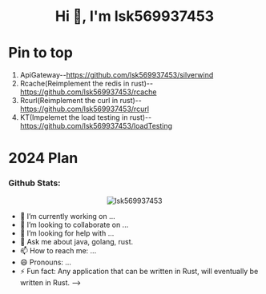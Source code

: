 <h1 align="center">Hi 👋, I'm lsk569937453</h1>

# Pin to top
1. ApiGateway--https://github.com/lsk569937453/silverwind
2. Rcache(Reimplement the redis in rust)--https://github.com/lsk569937453/rcache
3. Rcurl(Reimplement the curl in rust)--https://github.com/lsk569937453/rcurl
4. KT(Impelemet the load testing in rust)--https://github.com/lsk569937453/loadTesting
# 2024 Plan



<h3 align="left">Github Stats:</h3>

<p align="center"><img src="https://github-readme-stats.vercel.app/api/?username=lsk569937453&show_icons=true&title_color=F08C00&icon_color=FA8B00&text_color=F08C00&bg_color=151515&locale=en&hide_border=true" alt="lsk569937453"/></p>


- 🔭 I’m currently working on ...
- 👯 I’m looking to collaborate on ...
- 🤔 I’m looking for help with ...
- 💬 Ask me about java, golang, rust.
- 📫 How to reach me: ...
- 😄 Pronouns: ...
- ⚡ Fun fact: Any application that can be written in Rust, will eventually be written in Rust.
-->

